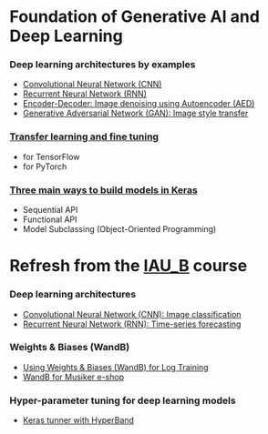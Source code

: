 # Foundation of Generative AI and Deep Learning

### Deep learning architectures by examples
- [Convolutional Neural Network (CNN)](https://github.com/FIIT-IAU/IAU-course/tree/main/exercises/week-10)
- [Recurrent Neural Network (RNN)](https://github.com/FIIT-IAU/IAU-course/tree/main/exercises/week-11)
- [Encoder-Decoder: Image denoising using Autoencoder (AED)](ISA_AED_image-denoising.ipynb)
- [Generative Adversarial Network (GAN): Image style transfer](https://github.com/FIIT-ISA/CycleGAN)

### [Transfer learning and fine tuning](https://github.com/FIIT-ISA/2023-2024/tree/main/exercises/week-05/transfer%20learning%20and%20fine%20tuning)
- for TensorFlow
- for PyTorch

### [Three main ways to build models in Keras](https://github.com/FIIT-ISA/2023-2024/blob/main/exercises/week-05/ISA_Sequential-Functional-OOP.ipynb)
- Sequential API
- Functional API
- Model Subclassing (Object-Oriented Programming)


# Refresh from the [IAU_B](https://github.com/FIIT-IAU/IAU-course) course

### Deep learning architectures 
- [Convolutional Neural Network (CNN): Image classification](https://github.com/FIIT-IAU/IAU-course/tree/main/exercises/week-10)
- [Recurrent Neural Network (RNN): Time-series forecasting](https://github.com/FIIT-IAU/IAU-course/tree/main/exercises/week-11)

### Weights & Biases (WandB)
- [Using Weights & Biases (WandB) for Log Training](https://github.com/FIIT-IAU/IAU-course/blob/main/exercises/week-11/IAU_wandb_README.md)
- [WandB for Musiker e-shop](https://github.com/FIIT-IAU/IAU-course/blob/main/exercises/week-11/IAU_03_LSTM-sale-trend-prediction-wandb.ipynb)
  
### Hyper-parameter tuning for deep learning models
- [Keras tunner with HyperBand](https://github.com/FIIT-IAU/IAU-course/blob/main/exercises/week-12)
  
